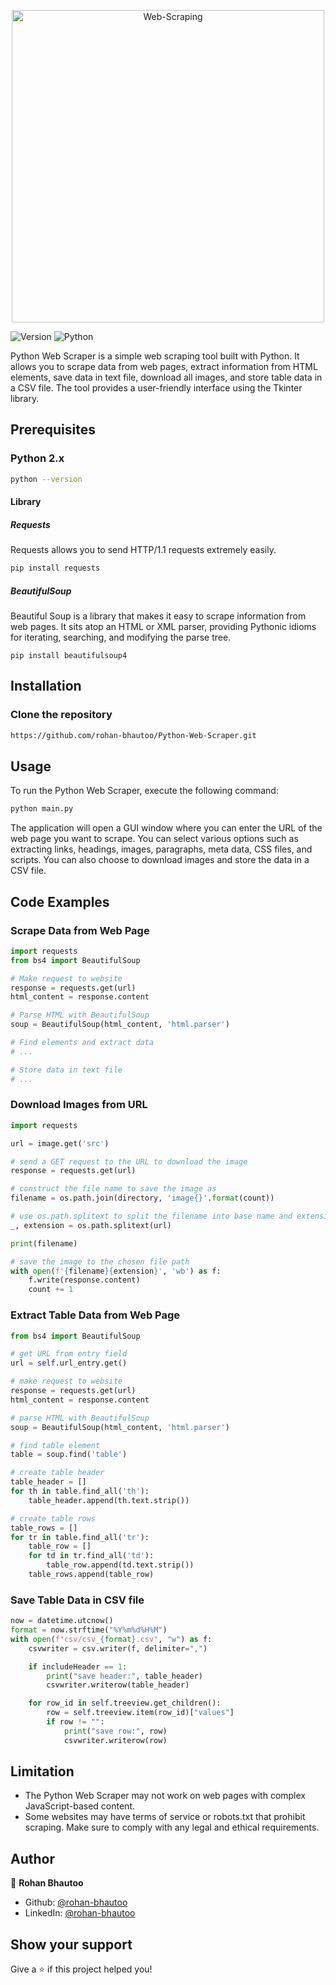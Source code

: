 <p align="center">
  <img width="500px" src="https://i.ibb.co/t2QNh4R/Web-Scraping.png" alt="Web-Scraping" border="0">
</p>
<p>
  <img alt="Version" src="https://img.shields.io/badge/version-2.7.8-brightgreen.svg" />
  <img alt="Python" src="https://img.shields.io/badge/Python-3776AB?logo=python&logoColor=white" />
</p>

Python Web Scraper is a simple web scraping tool built with Python. It allows you to scrape data from web pages, extract information from HTML elements, save data in text file, download all images, and store table data in a CSV file. The tool provides a user-friendly interface using the Tkinter library.

## Prerequisites

### Python 2.x
```bash
python --version
```

#### Library

##### Requests
Requests allows you to send HTTP/1.1 requests extremely easily.
```bash
pip install requests
```

##### BeautifulSoup
Beautiful Soup is a library that makes it easy to scrape information from web pages. It sits atop an HTML or XML parser, providing Pythonic idioms for iterating, searching, and modifying the parse tree.
```shell
pip install beautifulsoup4
```

## Installation

### Clone the repository
```bash
https://github.com/rohan-bhautoo/Python-Web-Scraper.git
```

## Usage
To run the Python Web Scraper, execute the following command:
```bash
python main.py
```

The application will open a GUI window where you can enter the URL of the web page you want to scrape. You can select various options such as extracting links, headings, images, paragraphs, meta data, CSS files, and scripts. You can also choose to download images and store the data in a CSV file.

## Code Examples

### Scrape Data from Web Page
```python
import requests
from bs4 import BeautifulSoup

# Make request to website
response = requests.get(url)
html_content = response.content

# Parse HTML with BeautifulSoup
soup = BeautifulSoup(html_content, 'html.parser')

# Find elements and extract data
# ...

# Store data in text file
# ...
```

### Download Images from URL
```python
import requests

url = image.get('src')

# send a GET request to the URL to download the image
response = requests.get(url)

# construct the file name to save the image as
filename = os.path.join(directory, 'image{}'.format(count))

# use os.path.splitext to split the filename into base name and extension
_, extension = os.path.splitext(url)

print(filename)

# save the image to the chosen file path
with open(f'{filename}{extension}', 'wb') as f:
    f.write(response.content)
    count += 1
```

### Extract Table Data from Web Page
```python
from bs4 import BeautifulSoup

# get URL from entry field
url = self.url_entry.get()

# make request to website
response = requests.get(url)
html_content = response.content

# parse HTML with BeautifulSoup
soup = BeautifulSoup(html_content, 'html.parser')

# find table element
table = soup.find('table')

# create table header
table_header = []
for th in table.find_all('th'):
    table_header.append(th.text.strip())

# create table rows
table_rows = []
for tr in table.find_all('tr'):
    table_row = []
    for td in tr.find_all('td'):
        table_row.append(td.text.strip())
    table_rows.append(table_row)
```

### Save Table Data in CSV file
```python
now = datetime.utcnow()
format = now.strftime("%Y%m%d%H%M")
with open(f"csv/csv_{format}.csv", "w") as f:
    csvwriter = csv.writer(f, delimiter=",")

    if includeHeader == 1:
        print("save header:", table_header)
        csvwriter.writerow(table_header)

    for row_id in self.treeview.get_children():
        row = self.treeview.item(row_id)["values"]
        if row != "":
            print("save row:", row)
            csvwriter.writerow(row)
```

## Limitation
- The Python Web Scraper may not work on web pages with complex JavaScript-based content.
- Some websites may have terms of service or robots.txt that prohibit scraping. Make sure to comply with any legal and ethical requirements.

## Author

👤 **Rohan Bhautoo**

* Github: [@rohan-bhautoo](https://github.com/rohan-bhautoo)
* LinkedIn: [@rohan-bhautoo](https://linkedin.com/in/rohan-bhautoo)

## Show your support

Give a ⭐️ if this project helped you!
